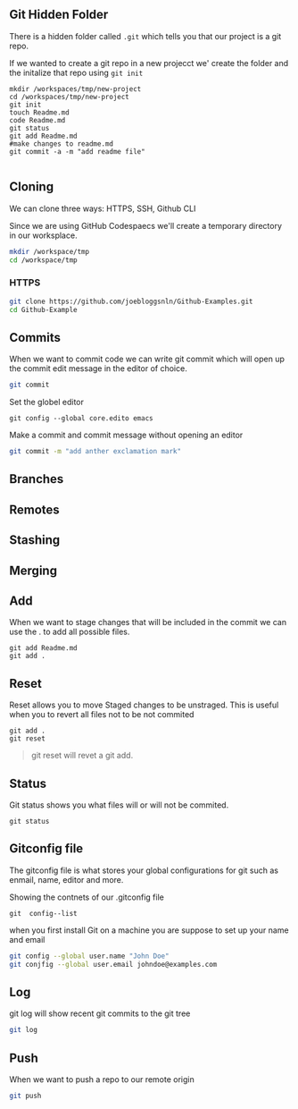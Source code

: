 ## Git Hidden Folder

There is a hidden folder called `.git` which tells you that our 
project is a git repo.


If we wanted to create a git repo in a new projecct we' create the
folder and the initalize that repo using `git init`

```
mkdir /workspaces/tmp/new-project
cd /workspaces/tmp/new-project
git init
touch Readme.md
code Readme.md
git status
git add Readme.md
#make changes to readme.md
git commit -a -m "add readme file"


```



## Cloning
We can clone three ways: HTTPS, SSH, Github CLI

Since we are using GitHub Codespaecs we'll create a
temporary directory in our worksplace.

```sh
mkdir /workspace/tmp
cd /workspace/tmp
```


### HTTPS
```sh
git clone https://github.com/joebloggsnln/Github-Examples.git
cd Github-Example
```

## Commits

When we want to commit code we can write git commit which will
open up the commit edit message in the editor of choice.

```sh
git commit
```

Set the globel editor 
```
git config --global core.edito emacs
```

Make a commit and commit message without opening an editor
```sh
git commit -m "add anther exclamation mark"
``` 

## Branches

## Remotes

## Stashing

## Merging


## Add

When we want to stage changes that will be included in the commit
we can use the . to add all possible files.

```
git add Readme.md 
git add .
```

## Reset

Reset allows you to move Staged changes to be unstraged.
 This is useful when you to revert all files not to be 
 not commited

 ```
 git add .
 git reset
 ``` 
> git reset will revet a git add.

## Status 

Git status shows you what files will or will not be commited.

```
git status  
```

## Gitconfig file

The gitconfig file is what stores your global configurations
for git such as enmail, name, editor and more.

Showing the contnets of our .gitconfig file
```
git  config--list
```

when you first install Git on a machine you are suppose to set up
your name and email

```sh
git config --global user.name "John Doe"
git conjfig --global user.email johndoe@examples.com
```
## Log
git log will show recent git commits to the  git tree

```sh
git log 
```


## Push 
When we want to push a repo to our remote origin

```sh
git push
```

